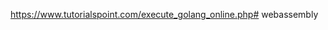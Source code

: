 https://www.tutorialspoint.com/execute_golang_online.php# webassembly

































